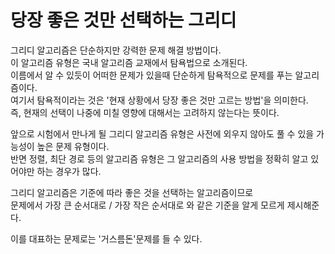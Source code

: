 # 당장 좋은 것만 선택하는 그리디
그리디 알고리즘은 단순하지만 강력한 문제 해결 방법이다.   
이 알고리즘 유형은 국내 알고리즘 교재에서 탐욕법으로 소개된다.   
이름에서 알 수 있듯이 어떠한 문제가 있을때 단순하게 탐욕적으로 문제를 푸는 알고리즘이다.   
여기서 탐욕적이라는 것은 '현재 상황에서 당장 좋은 것만 고르는 방법'을 의미한다.   
즉, 현재의 선택이 나중에 미칠 영향에 대해서는 고려하지 않는다는 뜻이다.   
   
앞으로 시험에서 만나게 될 그리디 알고리즘 유형은 사전에 외우지 않아도 풀 수 있을 가능성이 높은 문제 유형이다.   
반면 정렬, 최단 경로 등의 알고리즘 유형은 그 알고리즘의 사용 방법을 정확히 알고 있어야만 하는 경우가 많다.   
   
그리디 알고리즘은 기준에 따라 좋은 것을 선택하는 알고리즘이므로   
문제에서 가장 큰 순서대로 / 가장 작은 순서대로 와 같은 기준을 알게 모르게 제시해준다.   
   
이를 대표하는 문제로는 '거스름돈'문제를 들 수 있다.      
